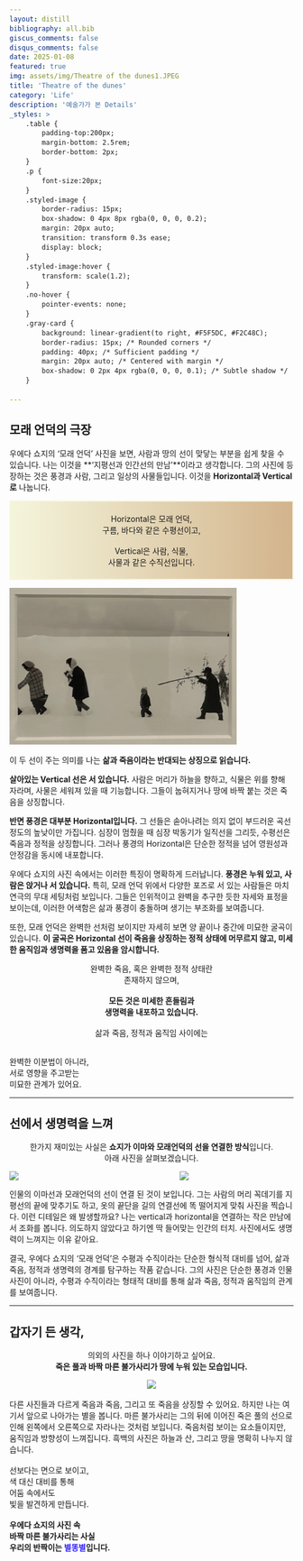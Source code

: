 ```yaml
---
layout: distill
bibliography: all.bib
giscus_comments: false
disqus_comments: false
date: 2025-01-08
featured: true
img: assets/img/Theatre of the dunes1.JPEG
title: 'Theatre of the dunes'
category: 'Life'
description: '예술가가 본 Details'
_styles: >
    .table {
        padding-top:200px;
        margin-bottom: 2.5rem;
        border-bottom: 2px;
    }
    .p {
        font-size:20px;
    }
    .styled-image {
        border-radius: 15px;
        box-shadow: 0 4px 8px rgba(0, 0, 0, 0.2);
        margin: 20px auto;
        transition: transform 0.3s ease;
        display: block;
    }
    .styled-image:hover {
        transform: scale(1.2);
    }
    .no-hover {
        pointer-events: none;
    }
    .gray-card {
        background: linear-gradient(to right, #F5F5DC, #F2C48C); 
        border-radius: 15px; /* Rounded corners */
        padding: 40px; /* Sufficient padding */
        margin: 20px auto; /* Centered with margin */
        box-shadow: 0 2px 4px rgba(0, 0, 0, 0.1); /* Subtle shadow */
    }

---
```



## 모래 언덕의 극장

우에다 쇼지의 ‘모래 언덕’ 사진을 보면, 사람과 땅의 선이 맞닿는 부분을 쉽게 찾을 수 있습니다. 나는 이것을 **‘지평선과 인간선의 만남’**이라고 생각합니다. 그의 사진에 등장하는 것은 풍경과 사람, 그리고 일상의 사물들입니다. 이것을 **Horizontal과 Vertical로** 나눕니다. 

<p style="text-align: center; 
          border: 2px solid #F5F5DC; 
          background: linear-gradient(to right, #F5F5DC, #D2B48C); 
          padding: 20px;">
Horizontal은 모래 언덕, 
<br>
구름, 바다와 같은 수평선이고, 
<br>
<br>
Vertical은 사람, 식물,
<br>
사물과 같은 수직선입니다.
</p>


<img src="/assets/img/Theatre of the dunes1.JPEG" width="80%" height="auto" class="styled-image no-hover"/>

 
이 두 선이 주는 의미를 나는 **삶과 죽음이라는 반대되는 상징으로 읽습니다.** 

**살아있는 Vertical 선은 서 있습니다.** 사람은 머리가 하늘을 향하고, 식물은 위를 향해 자라며, 사물은 세워져 있을 때 기능합니다. 그들이 눕혀지거나 땅에 바짝 붙는 것은 죽음을 상징합니다.

**반면 풍경은 대부분 Horizontal입니다.** 그 선들은 솓아나려는 의지 없이 부드러운 곡선 정도의 높낮이만 가집니다. 심장이 멈췄을 때 심장 박동기가 일직선을 그리듯, 수평선은 죽음과 정적을 상징합니다. 그러나 풍경의 Horizontal은 단순한 정적을 넘어 영원성과 안정감을 동시에 내포합니다.

우에다 쇼지의 사진 속에서는 이러한 특징이 명확하게 드러납니다. **풍경은 누워 있고, 사람은 앉거나 서 있습니다.** 특히, 모래 언덕 위에서 다양한 포즈로 서 있는 사람들은 마치 연극의 무대 세팅처럼 보입니다. 그들은 인위적이고 완벽을 추구한 듯한 자세와 표정을 보이는데, 이러한 어색함은 삶과 풍경이 충돌하며 생기는 부조화를 보여줍니다.

또한, 모래 언덕은 완벽한 선처럼 보이지만 자세히 보면 양 끝이나 중간에 미묘한 굴곡이 있습니다. **이 굴곡은 Horizontal 선이 죽음을 상징하는 정적 상태에 머무르지 않고, 미세한 움직임과 생명력을 품고 있음을 암시합니다.** 



<p class="gray-card" style="text-align: center;">
완벽한 죽음, 혹은 완벽한 정적 상태란 
<br>
존재하지 않으며,
<br>
<br>
<strong>모든 것은 미세한 흔들림과 
<br>
생명력을 내포하고 있습니다.</strong> 
<br>
<br>
삶과 죽음, 정적과 움직임 사이에는 

<br>완벽한 이분법이 아니라, 
<br>
서로 영향을 주고받는 
<br>
미묘한 관계가 있어요.
</p>

---

## 선에서 생명력을 느껴


<p style="text-align: center;">
  한가지 재미있는 사실은 <strong>쇼지가 이마와 모래언덕의 선을 연결한 방식</strong>입니다. 
<br>
  아래 사진을 살펴보겠습니다. 
</p>

<div style="display: flex; justify-content: space-between;">
  <img src="https://d2acbkrrljl37x.cloudfront.net/ay-blog/Theatre of the dunes2.JPEG" width="40%" height="auto" class="styled-image no-hover"/>
  <img src="https://d2acbkrrljl37x.cloudfront.net/ay-blog/Theatre of the dunes3.JPEG" width="40%" height="auto" class="styled-image no-hover"/>
</div>


인물의 이마선과 모래언덕의 선이 연결 된 것이 보입니다. 그는 사람의 머리 꼭데기를 지평선의 끝에 맞추기도 하고, 옷의 끝단을 길의 연결선에 똑 떨어지게 맞춰 사진을 찍습니다. 이런 디테일은 왜 발생할까요? 나는 vertical과 horizontal을 연결하는 작은 만남에서 조화를 봅니다. 의도하지 않았다고 하기엔 딱 들어맞는 인간의 터치. 사진에서도 생명력이 느껴지는 이유 같아요. 

결국, 우에다 쇼지의 ‘모래 언덕’은 수평과 수직이라는 단순한 형식적 대비를 넘어, 삶과 죽음, 정적과 생명력의 경계를 탐구하는 작품 같습니다. 그의 사진은 단순한 풍경과 인물 사진이 아니라, 수평과 수직이라는 형태적 대비를 통해 삶과 죽음, 정적과 움직임의 관계를 보여줍니다.


--- 

## 갑자기 든 생각,


<p style="text-align: center;">
  의외의 사진을 하나 이야기하고 싶어요. 
<br>
  <strong>죽은 풀과 바짝 마른 불가사리가 땅에 누워 있는 모습입니다.</strong> 
</p>




<p class="gray-card" style="text-align: center;">

<img src="https://d2acbkrrljl37x.cloudfront.net/ay-blog/Theatre of the dunes4.jpeg" width="70%" height="auto" class="styled-image no-hover"/>


다른 사진들과 다르게 죽음과 죽음, 그리고 또 죽음을 상징할 수 있어요. 하지만 나는 여기서 앞으로 나아가는 별을 봅니다.
마른 불가사리는 그의 뒤에 이어진 죽은 풀의 선으로 인해 왼쪽에서 오른쪽으로 자라나는 것처럼 보입니다. 
죽음처럼 보이는 요소들이지만, 움직임과 방향성이 느껴집니다. 흑백의 사진은 하늘과 산, 그리고 땅을 명확히 나누지 않습니다. 
<br>
<br>
선보다는 면으로 보이고, 
<br>
색 대신 대비를 통해 
<br>
어둠 속에서도 
<br>
빛을 발견하게 만듭니다. 
<br>
<br>
<strong>우에다 쇼지의 사진 속 
<br>
바짝 마른 불가사리는 사실 
<br>
우리의 반짝이는 <strong style="color: #3322FF;">별똥별</strong>입니다.</strong>
</p>

